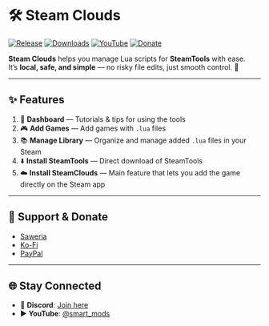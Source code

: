 # 🛠️  Steam Clouds

[![Release](https://img.shields.io/github/v/release/R3verseNinja/steamclouds?style=for-the-badge&color=blue&cacheSeconds=300)](https://github.com/R3verseNinja/steamclouds/releases)
[![Downloads](https://img.shields.io/github/downloads/R3verseNinja/steamclouds/total?style=for-the-badge&color=brightgreen&cacheSeconds=300)](https://github.com/R3verseNinja/steamclouds/releases)
[![YouTube](https://img.shields.io/youtube/channel/subscribers/UCQ5WTPclB4f9DALY8GqPCJw?style=for-the-badge&logo=youtube&logoColor=white&color=red)](https://youtube.com/@smart_mods)
[![Donate](https://img.shields.io/badge/Donate-Saweria%20%7C%20Ko--Fi%20%7C%20PayPal-orange?style=for-the-badge&logo=paypal)](#-support--donate)

**Steam Clouds** helps you manage Lua scripts for **SteamTools** with ease.  
It’s **local, safe, and simple** — no risky file edits, just smooth control. 🚀

---

## ✨ Features

1. 📖 **Dashboard** — Tutorials & tips for using the tools  
2. 🎮 **Add Games** — Add games with `.lua` files  
3. 📚 **Manage Library** — Organize and manage added `.lua` files in your Steam  
4. ⬇️ **Install SteamTools** — Direct download of SteamTools  
5. ☁️ **Install SteamClouds** — Main feature that lets you add the game directly on the Steam app  

---

## 💖 Support & Donate

- [Saweria](https://saweria.co/R3verseNinja)  
- [Ko-Fi](https://ko-fi.com/r3verseninja)  
- [PayPal](https://paypal.me/steamclouds)  

---

## 🌐 Stay Connected

- 💬 **Discord**: [Join here](https://discord.gg/G89gC8wJg4)  
- ▶️ **YouTube**: [@smart_mods](https://youtube.com/@smart_mods)  
